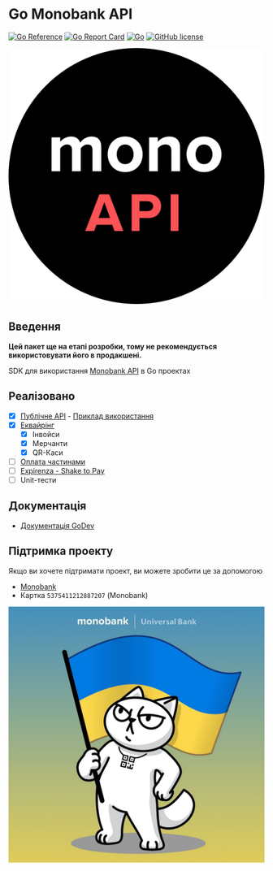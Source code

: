 # Go Monobank API

[![Go Reference](https://pkg.go.dev/badge/github.com/FairyTale5571/go-mono.svg)](https://pkg.go.dev/github.com/FairyTale5571/go-mono)
[![Go Report Card](https://goreportcard.com/badge/github.com/fairytale5571/go-mono)](https://goreportcard.com/report/github.com/fairytale5571/go-mono)
[![Go](https://img.shields.io/badge/Go-1.21-blue.svg?logo=go&longCache=true&style=flat-square)](https://golang.org)
[![GitHub license](https://img.shields.io/github/license/fairytale5571/go-mono.svg?style=flat-square)]()

[![](static/logo.png)]()

## Введення

**Цей пакет ще на етапі розробки, тому не рекомендується використовувати його в продакшені.**

SDK для використання [Monobank API](https://api.monobank.ua/docs) в Go проектах

## Реалізовано

- [X] [Публічне API](https://api.monobank.ua/docs) - [Приклад використання](example/public/main.go)
- [X] [Еквайрінг](https://api.monobank.ua/docs/acquiring.html)
    - [X] Інвойси
    - [X] Мерчанти
    - [X] QR-Каси
- [ ] [Оплата частинами](https://u2-demo-ext.monobank.ua/docs/index.html)
- [ ] [Expirenza - Shake to Pay](https://api.shaketopay.com.ua/)
- [ ] Unit-тести 

## Документація
- [Документація GoDev](https://pkg.go.dev/github.com/FairyTale5571/go-mono)

## Підтримка проекту

Якщо ви хочете підтримати проект, ви можете зробити це за допомогою 

- [Monobank](https://send.monobank.ua/jar/4yAFaAPmgo)
- Картка `5375411212887207` (Monobank)

![](static/cat_uk.jpg)
